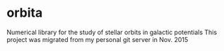 # orbita
Numerical library for the study of stellar orbits in galactic potentials
This project was migrated from my personal git server in Nov. 2015

